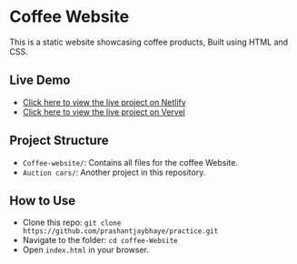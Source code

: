 # Coffee Website
This is a static website showcasing coffee products, Built using HTML and CSS.

## Live Demo
- [Click here to view the live project on Netlify](https://prashant-coffee-website.netlify.app/)
- [Click here to view the live project on Vervel](https://coffeewebsite-six.vercel.app)

## Project Structure
- `Coffee-website/`: Contains all files for the coffee Website.
- `Auction cars/`: Another project in this repository.

## How to Use
- Clone this repo: `git clone https://github.com/prashantjaybhaye/practice.git`
- Navigate to the folder: `cd coffee-Website`
- Open `index.html` in your browser.
